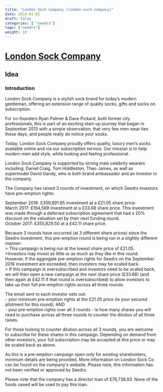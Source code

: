 ```yaml
---
title: "London Sock Company (london-sock-company)"
date: 2014-01-01
draft: false
categories: [ "seedrs"]
tags: ["seedrs"]
weight: 10
---
```


# [London Sock Company](https://www.seedrs.com/london-sock-company)

## Idea

### Introduction

London Sock Company is a stylish sock brand for today’s modern gentleman, offering an extensive range of quality socks, gifts and socks on subscription.

For co-founders Ryan Palmer &amp; Dave Pickard, both former city professionals, this is part of an exciting start-up journey that began in September 2013 with a simple observation; that very few men wear ties these days, and people really do notice your socks.

Today, London Sock Company proudly offers quality, luxury men’s socks available online and via our subscription service. Our mission is to help modern men add style, while looking and feeling professional.

London Sock Company is supported by strong male celebrity wearers including: Daniel Craig, Tom Hiddleston, Theo James, as well as supermodel David Gandy, who is both brand ambassador and an investor in the company.

The Company has raised 3 rounds of investment, on which Seedrs investors have pre-emption rights:

September 2016: £359,891.85 investment at a £21.05 share price. <br>March 2017: £194,569 investment at a £33.68 share price. This investment was made through a deferred subscription agreement that had a 20% discount on the valuation set by their next funding round. <br>October 2017: £355,829.50 at a £42.11 share price.

Because 3 rounds have occurred (at 3 different share prices) since the Seedrs investment, this pre-emption round is being run in a slightly different manner: <br>&gt; This campaign is being run at the lowest share price of £21.05. <br>&gt;Investors may invest as little or as much as they like in this round. However, if the aggregate pre-emption rights for Seedrs on the September 2016 investment are exceeded, then investors may be scaled back. <br>&gt; If this campaign is oversubscribed and investors need to be scaled back, we will then open a new campaign at the next share price (£33.68) (and then again at £42.11 if that round is oversubscribed) to allow investors to take up their full pre-emption rights across all three rounds.

The email sent to each investor sets out: <br>- your minimum pre-emption rights at the £21.05 price (ie your secured allotment for this round); AND <br>- your pre-emption rights over all 3 rounds - ie how many shares you will need to purchase across all three rounds to counter the dilution of all three raises.

For those looking to counter dilution across all 3 rounds, you are welcome to subscribe for these shares in this campaign. Depending on demand from other investors, your full subscription may be accepted at this price or may be scaled back as above.

As this is a pre-emption campaign open only for existing shareholders, minimum details are being provided. More information on London Sock Co can be found on the company's website. Please note, this information has not been verified or approved by Seedrs.

Please note that the company has a director loan of £76,738.83. None of the funds raised will be used to pay this loan.

